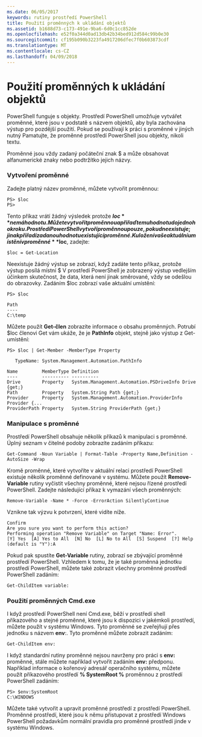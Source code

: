 ```yaml
---
ms.date: 06/05/2017
keywords: rutiny prostředí PowerShell
title: Použití proměnných k ukládání objektů
ms.assetid: b1688d73-c173-491e-9ba6-6d0c1cc852de
ms.openlocfilehash: e52f0a344d0ad13db42b34bed912d584c99b0e30
ms.sourcegitcommit: cf195b090b3223fa4917206dfec7f0b603873cdf
ms.translationtype: MT
ms.contentlocale: cs-CZ
ms.lasthandoff: 04/09/2018
---
```

# <a name="using-variables-to-store-objects"></a>Použití proměnných k ukládání objektů
PowerShell funguje s objekty. Prostředí PowerShell umožňuje vytvářet proměnné, které jsou v podstatě s názvem objektů, aby byla zachována výstup pro pozdější použití. Pokud se používají k práci s proměnné v jiných nutný Pamatujte, že proměnné prostředí PowerShell jsou objekty, nikoli textu.

Proměnné jsou vždy zadaný počáteční znak $ a může obsahovat alfanumerické znaky nebo podtržítko jejich názvy.

### <a name="creating-a-variable"></a>Vytvoření proměnné
Zadejte platný název proměnné, můžete vytvořit proměnnou:

```
PS> $loc
PS>
```

Tento příkaz vrátí žádný výsledek protože **$loc** nemá hodnotu. Můžete vytvořit proměnnou a přiřaďte mu hodnotu do jednoho kroku. Prostředí PowerShell vytvoří proměnnou pouze, pokud neexistuje; jinak přiřadí zadanou hodnotu existující proměnné. K uložení vaše aktuální umístění v proměnné **$loc**, zadejte:

```
$loc = Get-Location
```

Neexistuje žádný výstup se zobrazí, když zadáte tento příkaz, protože výstup posílá místní $ V prostředí PowerShell je zobrazený výstup vedlejším účinkem skutečnost, že data, která není jinak směrované, vždy se odešlou do obrazovky. Zadáním $loc zobrazí vaše aktuální umístění:

```
PS> $loc

Path
----
C:\temp
```

Můžete použít **Get-člen** zobrazíte informace o obsahu proměnných. Potrubí $loc členovi Get vám ukáže, že je **PathInfo** objekt, stejně jako výstup z Get-umístění:

```
PS> $loc | Get-Member -MemberType Property

   TypeName: System.Management.Automation.PathInfo

Name         MemberType Definition
----         ---------- ----------
Drive        Property   System.Management.Automation.PSDriveInfo Drive {get;}
Path         Property   System.String Path {get;}
Provider     Property   System.Management.Automation.ProviderInfo Provider {...
ProviderPath Property   System.String ProviderPath {get;}
```

### <a name="manipulating-variables"></a>Manipulace s proměnné
Prostředí PowerShell obsahuje několik příkazů k manipulaci s proměnné. Úplný seznam v čitelné podoby zobrazíte zadáním příkazu:

```
Get-Command -Noun Variable | Format-Table -Property Name,Definition -AutoSize -Wrap
```

Kromě proměnné, které vytvoříte v aktuální relaci prostředí PowerShell existuje několik proměnné definované v systému. Můžete použít **Remove-Variable** rutiny vyčistit všechny proměnné, které nejsou řízené prostředí PowerShell. Zadejte následující příkaz k vymazání všech proměnných:

```
Remove-Variable -Name * -Force -ErrorAction SilentlyContinue
```

Vznikne tak výzvu k potvrzení, které vidíte níže.

```
Confirm
Are you sure you want to perform this action?
Performing operation "Remove Variable" on Target "Name: Error".
[Y] Yes  [A] Yes to All  [N] No  [L] No to All  [S] Suspend  [?] Help
(default is "Y"):A
```

Pokud pak spustíte **Get-Variable** rutiny, zobrazí se zbývající proměnné prostředí PowerShell. Vzhledem k tomu, že je také proměnná jednotku prostředí PowerShell, můžete také zobrazit všechny proměnné prostředí PowerShell zadáním:

```
Get-ChildItem variable:
```

### <a name="using-cmdexe-variables"></a>Použití proměnných Cmd.exe
I když prostředí PowerShell není Cmd.exe, běží v prostředí shell příkazového a stejné proměnné, které jsou k dispozici v jakémkoli prostředí, můžete použít v systému Windows. Tyto proměnné se zveřejňují přes jednotku s názvem **env**:. Tyto proměnné můžete zobrazit zadáním:

```
Get-ChildItem env:
```

I když standardní rutiny proměnné nejsou navrženy pro práci s **env:** proměnné, stále můžete například vytvořit zadáním **env:** předponu. Například informace o kořenový adresář operačního systému, můžete použít příkazového prostředí **% SystemRoot %** proměnnou z prostředí PowerShell zadáním:

```
PS> $env:SystemRoot
C:\WINDOWS
```

Můžete také vytvořit a upravit proměnné prostředí z prostředí PowerShell. Proměnné prostředí, které jsou k němu přistupovat z prostředí Windows PowerShell požadavkům normální pravidla pro proměnné prostředí jinde v systému Windows.